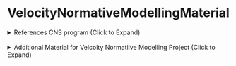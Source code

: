 # VelocityNormativeModellingMaterial

<details>
  
<summary>References CNS program (Click to Expand)</summary>
<br>
Below the references for the CNS program application

<br>

1. GBD 2016 Parkinson’s Disease Collaborators. Global, regional, and national burden of Parkinson’s disease, 1990-2016: a systematic analysis for the Global Burden of Disease Study 2016. Lancet Neurol. 17, 939–953 (2018).
2.	Marquand, A. F. et al. Conceptualizing mental disorders as deviations from normative functioning. Mol. Psychiatry 24, 1415–1424 (2019).
3.	Marquand, A. F., Rezek, I., Buitelaar, J. & Beckmann, C. F. Understanding Heterogeneity in Clinical Cohorts Using Normative Models: Beyond Case-Control Studies. Biol. Psychiatry 80, 552–561 (2016).
4.	Bayer, J. M. M. et al. Dissecting heterogeneity in cortical thickness abnormalities in major depressive disorder: a large-scale ENIGMA MDD normative modelling study. bioRxivorg (2025) doi:10.1101/2025.03.17.643677.
5.	Cirstian, R. et al. Lifespan normative models of white matter fractional anisotropy: Applications to Early Psychosis. bioRxivorg 2024.12.11.627897 (2024) doi:10.1101/2024.12.11.627897.
6.	de Boer, A. A. A. et al. Non-Gaussian normative modelling with hierarchical Bayesian regression. Imaging Neuroscience 2, 1–36 (2024).
7.	Zabihi, M. et al. Nonlinear latent representations of high-dimensional task-fMRI data: Unveiling cognitive and behavioral insights in heterogeneous spatial maps. PLoS One 19, e0308329 (2024).
8.	Vásquez, K. A., Valverde, E. M., Aguilar, D. V. & Gabarain, H.-J. H. Montreal Cognitive Assessment scale in patients with Parkinson Disease with normal scores in the Mini-Mental State Examination. Dement. Neuropsychol. 13, 78–81 (2019).
9.	Goetz, C. G. et al. Movement Disorder Society-sponsored revision of the Unified Parkinson’s Disease Rating Scale (MDS-UPDRS): Process, format, and clinimetric testing plan. Mov. Disord. 22, 41–47 (2007).
10.	Rutherford, S. et al. Charting brain growth and aging at high spatial precision. Elife 11, e72904 (2022).
11.	Fischl, B. FreeSurfer. Neuroimage 62, 774–781 (2012).
12.	Jenkinson, M., Beckmann, C. F., Behrens, T. E. J., Woolrich, M. W. & Smith, S. M. FSL. Neuroimage 62, 782–790 (2012).
13.	Urchs, S. G. W. et al. Decentralized cohort search in the ENIGMA-Parkinson’s Disease consortium. https://osf.io/k7qm5/) (2025).
14.	Rutherford, S. et al. To which reference class do you belong? Measuring racial fairness of reference classes with normative modeling. arXiv [cs.LG] (2024).


</details>

<br>
<details>
  
<summary> Additional Material for Velcoity Normatiive Modelling Project (Click to Expand) </summary>

<br> 
<p align="center">
  <img width="817" height="542" alt="Screenshot 2025-07-23 at 15 48 30" src="https://github.com/user-attachments/assets/53b487c0-3add-44cb-9775-229f45065426" />
</p>

<br>

<p align="center">
  <img width="407" height="542" alt="Screenshot 2025-07-24 at 10 17 27" src="https://github.com/user-attachments/assets/1c34cfc5-1e85-4a9a-aa84-61e219d394fd" />
</p>

<br>

See here the [full abstract](https://tinyurl.com/3sw4r5v4)

<br>

See here the [OHBM 2025 slide deck](https://github.com/likeajumprope/VelocityNormativeModellingMaterial/blob/main/OHBM_2025_Presenter_Slides_Johanna_pdf.pdf) 

<br>

See here the [OHBM 2025 original poster](https://github.com/user-attachments/files/21403590/OHBM_poster_2025.pdf)

<br>
</details>




